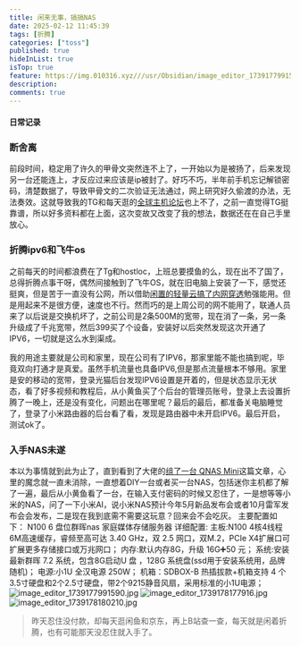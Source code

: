 ```yaml
---
title: 闲来无事，搞搞NAS
date: 2025-02-12 11:45:39
tags: [折腾]
categories: ["toss"]   
published: true
hideInList: true
isTop: true
feature: https://img.010316.xyz///usr/Obsidian/image_editor_1739177991590.jpg
description: 
comments: true
---
```



#### 日常记录 

### 断舍离
前段时间，稳定用了许久的甲骨文突然连不上了，一开始以为是被扬了，后来发现另一台还能连上，才反应过来应该是ip被封了。好巧不巧，半年前手机忘记解锁密码，清楚数据了，导致甲骨文的二次验证无法通过，网上研究好久偷渡的办法，无法奏效。这就导致我的TG和每天逛的[全球主机论坛](https://hostloc.com/forum.php)也上不了，之前一直觉得TG挺靠谱，所以好多资料都在上面，这次变故又改变了我的想法，数据还在在自己手里放心。
### 折腾ipv6和飞牛os
之前每天的时间都浪费在了Tg和hostloc，上班总要摸鱼的么，现在出不了国了，总得折腾点事干呀，偶然间接触到了飞牛OS，就在旧电脑上安装了一下，感觉还挺爽，但是苦于一直没有公网，所以借助[闲置的轻量云搞了内网穿透](https://memos.4op.top/m/abKgpRScbc7hU8xs3x5jEA)勉强能用。但是用起来不是很方便，速度也不行。然而巧的是上周公司的网不能用了，联通人员来了以后说是交换机坏了，之前公司是2条500M的宽带，现在消了一条，另一条升级成了千兆宽带，然后399买了个设备，安装好以后突然发现这次开通了IPV6，一切就是这么水到渠成。

我的用途主要就是公司和家里，现在公司有了IPV6，那家里能不能也搞到呢，毕竟双向打通才是真爱。虽然手机流量也具备IPV6,但是那点流量根本不够用。家里是安的移动的宽带，登录光猫后台发现IPV6设置是开着的，但是状态显示无状态，看了好多视频和教程后，从小黄鱼买了个后台的管理员账号，登录上去设置折腾了一晚上，还是没有变化，问题出在哪里呢？最后的最后，都准备关电脑睡觉了，登录了小米路由器的后台看了看，发现是路由器中未开启IPV6。最后开启，测试ok了。

### 入手NAS未遂
本以为事情就到此为止了，直到看到了大佬的[组了一台 QNAS Mini](https://nuoea.com/hi-qnas-mini/)这篇文章，心里的魔念就一直未消除，一直想着DIY一台或者买一台NAS，包括迷你主机都了解了一遍，最后从小黄鱼看了一台，在输入支付密码的时候又忍住了，一是想等等小米的NAS，问了一下小米AI，说小米NAS预计今年5月新品发布会或者10月雷军发布会会发布，二是现在我到底需不需要这玩意？回来会不会吃灰。
主要配置如下：
N100  6 盘位群晖nas 家庭媒体存储服务器 
详细配置:
主板:N100 4核4线程6M高速缓存，睿频至高可达 3.40 GHz，双 2.5 网口，双M.2，PCIe X4扩展口可扩展更多存储接口或万兆网口；
内存:默认内存8G，升级 16G➕50 元；
系统:安装最新群晖 7.2 系统，包含8G启动U 盘 ，128G 系统盘(ssd用于安装系统用，品牌随机)；
电源:小1U 全汉电源 250W；
机箱：SDBOX-B 热插拔款+机箱支持 4 个3.5寸硬盘和2个2.5寸硬盘，带2个9215静音风扇，采用标准的小1U电源；
![image_editor_1739177991590.jpg](https://img.010316.xyz///usr/Obsidian/image_editor_1739177991590.jpg)
![image_editor_1739178177916.jpg](https://img.010316.xyz///usr/Obsidian/image_editor_1739178177916.jpg)
![image_editor_1739178180210.jpg](https://img.010316.xyz///usr/Obsidian/image_editor_1739178180210.jpg)

> 昨天忍住没付款，却每天逛闲鱼和京东，再上B站查一查，每天就是闲着折腾，也有可能那天没忍住就入手了。
> 